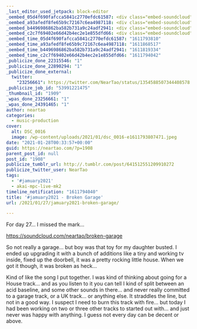 ```yaml
---
_last_editor_used_jetpack: block-editor
_oembed_05d4f690fafcca5841c2770efdc61587: <div class="embed-soundcloud"><iframe title="Broken Garage by NearTao" width="750" height="400" scrolling="no" frameborder="no" src="https://w.soundcloud.com/player/?visual=true&url=https%3A%2F%2Fapi.soundcloud.com%2Ftracks%2F974103742&show_artwork=true&maxwidth=750&maxheight=1000&dnt=1"></iframe></div>
_oembed_a93afedf8fe65b9c72167c6ea4987118: <div class="embed-soundcloud"><iframe title="Ethical Bad Boy by NearTao" width="500" height="400" scrolling="no" frameborder="no" src="https://w.soundcloud.com/player/?visual=true&url=https%3A%2F%2Fapi.soundcloud.com%2Ftracks%2F974701279&show_artwork=true&maxwidth=500&maxheight=750&dnt=1"></iframe></div>
_oembed_b4496986862ba582b731a9c24adf2941: <div class="embed-soundcloud"><iframe title="Broken Garage by NearTao" width="500" height="400" scrolling="no" frameborder="no" src="https://w.soundcloud.com/player/?visual=true&url=https%3A%2F%2Fapi.soundcloud.com%2Ftracks%2F974103742&show_artwork=true&maxwidth=500&maxheight=750&dnt=1"></iframe></div>
_oembed_c2c7f69402e66d42b4ec2e1e855dfd66: <div class="embed-soundcloud"><iframe title="Broken Garage by NearTao" width="584" height="400" scrolling="no" frameborder="no" src="https://w.soundcloud.com/player/?visual=true&url=https%3A%2F%2Fapi.soundcloud.com%2Ftracks%2F974103742&show_artwork=true&maxwidth=584&maxheight=876&dnt=1"></iframe></div>
_oembed_time_05d4f690fafcca5841c2770efdc61587: "1611793810"
_oembed_time_a93afedf8fe65b9c72167c6ea4987118: "1611868517"
_oembed_time_b4496986862ba582b731a9c24adf2941: "1611819334"
_oembed_time_c2c7f69402e66d42b4ec2e1e855dfd66: "1611794042"
_publicize_done_22315546: "1"
_publicize_done_22890294: "1"
_publicize_done_external:
  twitter:
    "23256661": https://twitter.com/NearTao/status/1354588507344408578
_publicize_job_id: "53991221475"
_thumbnail_id: "1909"
_wpas_done_23256661: "1"
_wpas_done_24391465: "1"
author: neartao
categories:
  - music-production
cover:
  alt: DSC_0016
  image: /wp-content/uploads/2021/01/dsc_0016-e1611793807471.jpeg
date: "2021-01-28T00:33:57+00:00"
guid: https://neartao.com/?p=1908
parent_post_id: null
post_id: "1908"
publicize_tumblr_url: http://.tumblr.com/post/641512551209910272
publicize_twitter_user: NearTao
tags:
  - '#jamuary2021'
  - akai-mpc-live-mk2
timeline_notification: "1611794040"
title: '#jamuary2021 - Broken Garage'
url: /2021/01/27/jamuary2021-broken-garage/

---
```

For day 27... I missed the mark...

https://soundcloud.com/neartao/broken-garage

So not really a garage... but boy was that toy for my daughter busted. I ended up upgrading it with a bunch of additions like a tiny and working tv inside, fixed up the doorbell, it was a pretty rocking little house. When we got it though, it was broken as heck...

Kind of like the song I put together. I was kind of thinking about going for a House track... and as you listen to it you can tell I kind of split between an acid baseline, and some other sounds in there... and never really committed to a garage track, or a UK track... or anything else. It straddles the line, but not in a good way. I suspect I need to burn this track with fire... but today I had been working on two or three other tracks to started out with... and just never was happy with anything. I guess not every day can be decent or above.
